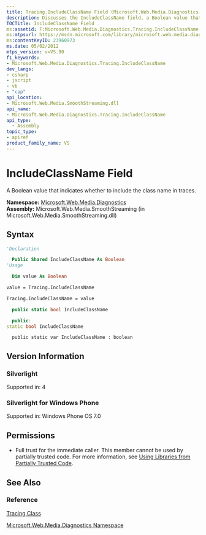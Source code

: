 ```yaml
---
title: Tracing.IncludeClassName Field (Microsoft.Web.Media.Diagnostics)
description: Discusses the IncludeClassName field, a Boolean value that indicates whether to include the class name in traces.
TOCTitle: IncludeClassName Field
ms:assetid: F:Microsoft.Web.Media.Diagnostics.Tracing.IncludeClassName
ms:mtpsurl: https://msdn.microsoft.com/library/microsoft.web.media.diagnostics.tracing.includeclassname(v=VS.90)
ms:contentKeyID: 23960973
ms.date: 05/02/2012
mtps_version: v=VS.90
f1_keywords:
- Microsoft.Web.Media.Diagnostics.Tracing.IncludeClassName
dev_langs:
- csharp
- jscript
- vb
- "cpp"
api_location:
- Microsoft.Web.Media.SmoothStreaming.dll
api_name:
- Microsoft.Web.Media.Diagnostics.Tracing.IncludeClassName
api_type:
  - Assembly
topic_type:
- apiref
product_family_name: VS
---
```


# IncludeClassName Field

A Boolean value that indicates whether to include the class name in traces.

**Namespace:**  [Microsoft.Web.Media.Diagnostics](microsoft-web-media-diagnostics-namespace_1.md)  
**Assembly:**  Microsoft.Web.Media.SmoothStreaming (in Microsoft.Web.Media.SmoothStreaming.dll)

## Syntax

```vb
'Declaration

  Public Shared IncludeClassName As Boolean
'Usage

  Dim value As Boolean

value = Tracing.IncludeClassName

Tracing.IncludeClassName = value
```

```csharp
  public static bool IncludeClassName
```

```cpp
  public:
static bool IncludeClassName
```

```jscript
  public static var IncludeClassName : boolean
```

## Version Information

### Silverlight

Supported in: 4  

### Silverlight for Windows Phone

Supported in: Windows Phone OS 7.0  

## Permissions

  - Full trust for the immediate caller. This member cannot be used by partially trusted code. For more information, see [Using Libraries from Partially Trusted Code](https://msdn.microsoft.com/library/8skskf63).

## See Also

### Reference

[Tracing Class](tracing-class-microsoft-web-media-diagnostics_1.md)

[Microsoft.Web.Media.Diagnostics Namespace](microsoft-web-media-diagnostics-namespace_1.md)
